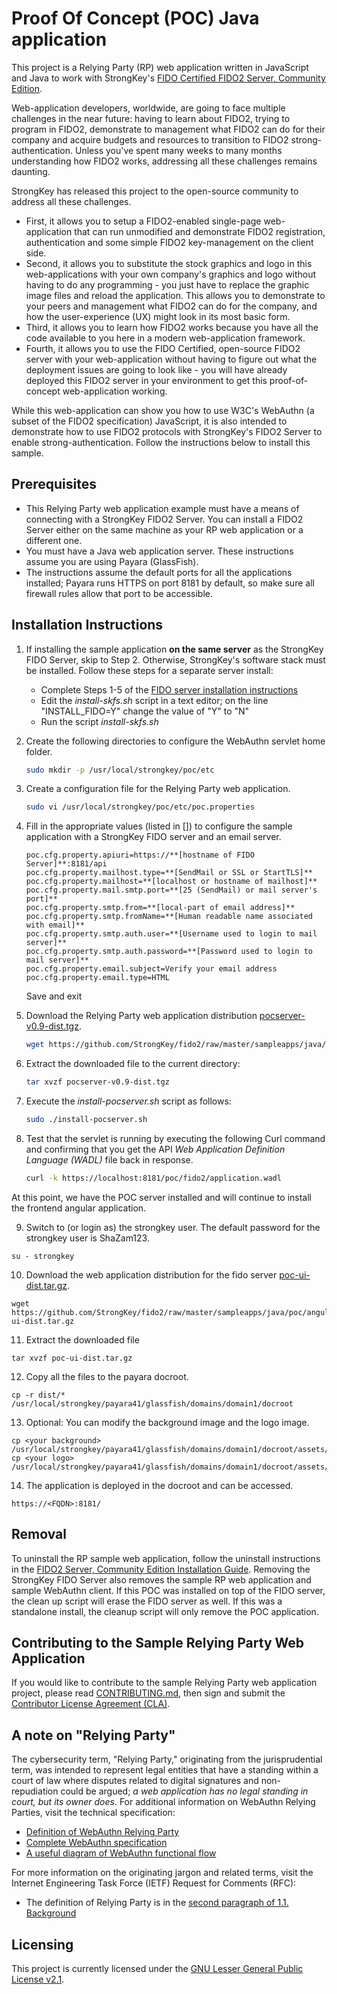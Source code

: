 # Proof Of Concept (POC) Java application
This project is a Relying Party (RP) web application written in JavaScript and Java to work with StrongKey's [FIDO Certified FIDO2 Server, Community Edition](https://github.com/StrongKey/fido2).

Web-application developers, worldwide, are going to face multiple challenges in the near future: having to learn about FIDO2, trying to program in FIDO2, demonstrate to management what FIDO2 can do for their company and acquire budgets and resources to transition to FIDO2 strong-authentication.  Unless you've spent many weeks to many months understanding how FIDO2 works, addressing all these challenges remains daunting.

StrongKey has released this project to the open-source community to address all these challenges.

- First, it allows you to setup a FIDO2-enabled single-page web-application that can run unmodified and demonstrate FIDO2 registration, authentication and some simple FIDO2 key-management on the client side.
- Second, it allows you to substitute the stock graphics and logo in this web-applications with your own company's graphics and logo without having to do any programming - you just have to replace the graphic image files and reload the application.  This allows you to demonstrate to your peers and management what FIDO2 can do for the company, and how the user-experience (UX) might look in its most basic form.  
- Third, it allows you to learn how FIDO2 works because you have all the code available to you here in a modern web-application framework.
- Fourth, it allows you to use the FIDO Certified, open-source FIDO2 server with your web-application without having to figure out what the deployment issues are going to look like - you will have already deployed this FIDO2 server in your environment to get this proof-of-concept web-application working.

While this web-application can show you how to use W3C's WebAuthn (a subset of the FIDO2 specification) JavaScript, it is also intended to demonstrate how to use FIDO2 protocols with StrongKey's FIDO2 Server to enable strong-authentication.  Follow the instructions below to install this sample.

## Prerequisites

- This Relying Party web application example must have a means of connecting with a StrongKey FIDO2 Server. You can install a FIDO2 Server either on the same machine as your RP web application or a different one.
- You must have a Java web application server. These instructions assume you are using Payara (GlassFish).
- The instructions assume the default ports for all the applications installed; Payara runs HTTPS on port 8181 by default, so make sure all firewall rules allow that port to be accessible.

## Installation Instructions

1. If installing the sample application **on the same server** as the StrongKey FIDO Server, skip to Step 2. Otherwise, StrongKey's software stack must be installed. Follow these steps for a separate server install:
    * Complete Steps 1-5 of the [FIDO server installation instructions](../../../docs/Installation_Guide_Linux.md) 
    * Edit the *install-skfs.sh* script in a text editor; on the line "INSTALL_FIDO=Y" change the value of "Y" to "N"
    * Run the script *install-skfs.sh*

2. Create the following directories to configure the WebAuthn servlet home folder.

    ```sh
    sudo mkdir -p /usr/local/strongkey/poc/etc
    ```

3. Create a configuration file for the Relying Party web application.

    ```sh
    sudo vi /usr/local/strongkey/poc/etc/poc.properties
    ```
4. Fill in the appropriate values (listed in []) to configure the sample application with a StrongKey FIDO server and an email server.

   ```
   poc.cfg.property.apiuri=https://**[hostname of FIDO Server]**:8181/api
   poc.cfg.property.mailhost.type=**[SendMail or SSL or StartTLS]**
   poc.cfg.property.mailhost=**[localhost or hostname of mailhost]**
   poc.cfg.property.mail.smtp.port=**[25 (SendMail) or mail server's port]**
   poc.cfg.property.smtp.from=**[local-part of email address]**
   poc.cfg.property.smtp.fromName=**[Human readable name associated with email]**
   poc.cfg.property.smtp.auth.user=**[Username used to login to mail server]**
   poc.cfg.property.smtp.auth.password=**[Password used to login to mail server]**
   poc.cfg.property.email.subject=Verify your email address
   poc.cfg.property.email.type=HTML
   ```
   Save and exit

5. Download the Relying Party web application distribution [pocserver-v0.9-dist.tgz](https://github.com/StrongKey/fido2/raw/master/sampleapps/java/poc/server/pocserver-v0.9-dist.tgz).

    ```sh
    wget https://github.com/StrongKey/fido2/raw/master/sampleapps/java/poc/server/pocserver-v0.9-dist.tgz
    ```

6. Extract the downloaded file to the current directory:

    ```sh
    tar xvzf pocserver-v0.9-dist.tgz
    ```

7. Execute the _install-pocserver.sh_ script as follows:

    ```sh
    sudo ./install-pocserver.sh
    ```

8. Test that the servlet is running by executing the following Curl command and confirming that you get the API _Web Application Definition Language (WADL)_ file back in response.

    ```sh
    curl -k https://localhost:8181/poc/fido2/application.wadl
    ```
At this point, we have the POC server installed and will continue to install the frontend angular application.

9. Switch to (or login as) the strongkey user. The default password for the strongkey user is ShaZam123.
```
su - strongkey
```

10. Download the web application distribution for the fido server [poc-ui-dist.tar.gz](https://github.com/StrongKey/fido2/raw/master/sampleapps/java/poc/angular/poc-ui-dist.tar.gz).
```
wget https://github.com/StrongKey/fido2/raw/master/sampleapps/java/poc/angular/poc-ui-dist.tar.gz
```

11. Extract the downloaded file

```
tar xvzf poc-ui-dist.tar.gz
```
12. Copy all the files to the payara docroot.

```
cp -r dist/* /usr/local/strongkey/payara41/glassfish/domains/domain1/docroot
```
13. Optional: You can modify the background image and the logo image.

```
cp <your background> /usr/local/strongkey/payara41/glassfish/domains/domain1/docroot/assets/app/media/image/bg/background.jpg
cp <your logo> /usr/local/strongkey/payara41/glassfish/domains/domain1/docroot/assets/app/media/image/logo/logo.png
```
14. The application is deployed in the docroot and can be accessed.

```
https://<FQDN>:8181/
```

## Removal

To uninstall the RP sample web application, follow the uninstall instructions in the [FIDO2 Server, Community Edition Installation Guide](https://github.com/StrongKey/fido2/blob/master/docs/Installation_Guide_Linux.md#removal). Removing the StrongKey FIDO Server also removes the sample RP web application and sample WebAuthn client.
If this POC was installed on top of the FIDO server, the clean up script will erase the FIDO server as well. If this was a standalone install, the cleanup script will only remove the POC application.

## Contributing to the Sample Relying Party Web Application 

If you would like to contribute to the sample Relying Party web application project, please read [CONTRIBUTING.md](https://github.com/StrongKey/fido2/blob/master/CONTRIBUTING.md), then sign and submit the [Contributor License Agreement (CLA)](https://cla-assistant.io/StrongKey/FIDO-Server).

## A note on "Relying Party"

The cybersecurity term, "Relying Party," originating from the jurisprudential term, was intended to represent legal entities that have a standing within a court of law where disputes related to digital signatures and non-repudiation could be argued; *a web application has no legal standing in court, but its owner does*. For additional information on WebAuthn Relying Parties, visit the technical specification:

- [Definition of WebAuthn Relying Party](https://www.w3.org/TR/webauthn/#webauthn-relying-party)
- [Complete WebAuthn specification](https://www.w3.org/TR/webauthn)
- [A useful diagram of WebAuthn functional flow](https://www.w3.org/TR/webauthn/#api)

For more information on the originating jargon and related terms, visit the Internet Engineering Task Force (IETF) Request for Comments (RFC):

- The definition of Relying Party is in the [second paragraph of 1.1. Background](https://tools.ietf.org/html/rfc3647#section-1.1)

## Licensing
This project is currently licensed under the [GNU Lesser General Public License v2.1](../../../LICENSE).

